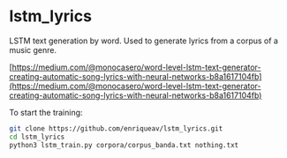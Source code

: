 # lstm_lyrics
LSTM text generation by word. Used to generate lyrics from a corpus of a music genre.

[https://medium.com/@monocasero/word-level-lstm-text-generator-creating-automatic-song-lyrics-with-neural-networks-b8a1617104fb](https://medium.com/@monocasero/word-level-lstm-text-generator-creating-automatic-song-lyrics-with-neural-networks-b8a1617104fb)

To start the training:

```bash
git clone https://github.com/enriqueav/lstm_lyrics.git
cd lstm_lyrics
python3 lstm_train.py corpora/corpus_banda.txt nothing.txt
```